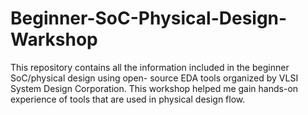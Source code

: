 # Beginner-SoC-Physical-Design-Warkshop
This repository contains all the information included in the beginner SoC/physical design using open- source EDA tools organized by VLSI System Design Corporation. This workshop helped me gain hands-on experience of tools that are used in physical design flow.

